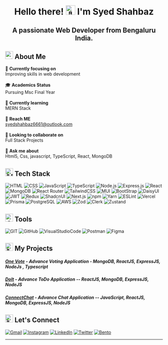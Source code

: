 <h1 align="center"><b>Hello there! <img src="https://em-content.zobj.net/source/microsoft-teams/363/waving-hand_1f44b.png" alt="👋" width="30" height="30" /> I'm Syed Shahbaz</b></h1>
<h2 align="center"><b>A passionate Web Developer from Bengaluru India.</b></h2>

## <img src="https://fonts.gstatic.com/s/e/notoemoji/latest/1f3d5_fe0f/512.gif" alt="🏕️" width="25" height="25"> **About Me**

🔭 **Currently focusing on** <br>Improving skills in web development<br><br>
🎓 **Academics Status** <br>Pursuing Msc Final Year<br><br>
🌱 **Currently learning** <br>MERN Stack<br><br>
📧 **Reach ME** <br>syedshahbaz6661@outlook.com<br><br>
👯 **Looking to collaborate on** <br>Full Stack Projects<br><br>
💬 **Ask me about** <br>Html5, Css, javascript, TypeScript, React, MongoDB

## <img src="https://em-content.zobj.net/source/microsoft-teams/363/man-technologist_1f468-200d-1f4bb.png" alt="👨‍💻" width="25" height="25"> **Tech Stack**

![HTML](https://img.shields.io/badge/-HTML5-000?style=for-the-badge&logo=html5&logoColor=e34c26) ![CSS](https://img.shields.io/badge/-CSS3-000?style=for-the-badge&logo=css3&logoColor=2965f1) ![JavaScript](https://img.shields.io/badge/-JavaScript-000?style=for-the-badge&logo=javascript&logoColor=f0db4f) ![TypeScript](https://img.shields.io/badge/typescript-000.svg?style=for-the-badge&logo=typescript&logoColor=007acc) ![Node.js](https://img.shields.io/badge/node.js-000?style=for-the-badge&logo=node.js&logoColor=3c873a) ![Express.js](https://img.shields.io/badge/express.js-000.svg?style=for-the-badge&logo=express&logoColor=%2361DAFB) ![React](https://img.shields.io/badge/-React-000?style=for-the-badge&logo=React) ![MongoDB](https://img.shields.io/badge/-mongodb-000?style=for-the-badge&logo=mongodb) ![React Router](https://img.shields.io/badge/React_Router-000?style=for-the-badge&logo=react-router&logoColor=white) ![TailwindCSS](https://img.shields.io/badge/-TailWind_Css-000?style=for-the-badge&logo=tailwindcss) ![MUI](https://img.shields.io/badge/MUI-000.svg?style=for-the-badge&logo=mui&logoColor=f44336) ![BootStrap](https://img.shields.io/badge/-Bootstarp-000?style=for-the-badge&logo=Bootstrap&logoColor=007bff) ![DaisyUI](https://img.shields.io/badge/daisyUI-%23000000.svg?style=for-the-badge&logo=daisyui&logoColor=white)
 ![JWT](https://img.shields.io/badge/JWT-black?style=for-the-badge&logo=JSON%20web%20tokens) ![Redux](https://img.shields.io/badge/redux-000.svg?style=for-the-badge&logo=redux&logoColor=764abc) ![ShadcnUI](https://img.shields.io/badge/Shadcn/UI-000.svg?style=for-the-badge&logo=shadcnui&logoColor=f44336) ![Next.js](https://img.shields.io/badge/Next.js-black?style=for-the-badge&logo=next.js&logoColor=white)  ![npm](https://img.shields.io/badge/-npm-000?style=for-the-badge&logo=npm) ![Yarn](https://img.shields.io/badge/yarn-000.svg?style=for-the-badge&logo=yarn&logoColor=white) ![ESLint](https://img.shields.io/badge/ESLint-000?style=for-the-badge&logo=eslint&logoColor=A0A0F5) ![Vercel](https://img.shields.io/badge/vercel-%23000000.svg?style=for-the-badge&logo=vercel&logoColor=white) ![Prisma](https://img.shields.io/badge/-Prisma-000?style=for-the-badge&logo=prisma) ![PostgreSQL](https://img.shields.io/badge/-PostgreSQL-000?style=for-the-badge&logo=postgresql) ![AWS](https://img.shields.io/badge/-AWS-000?style=for-the-badge&logo=amazonaws) ![Zod](https://img.shields.io/badge/zod-000.svg?style=for-the-badge&logo=zod&logoColor=%2361DAFB) ![Clerk](https://img.shields.io/badge/clerk-000.svg?style=for-the-badge&logo=clerk&logoColor=%2361DAFB) ![Zustand](https://img.shields.io/badge/zustand-000.svg?style=for-the-badge&logo=zustand&logoColor=%2361DAFB)



## <img src="https://em-content.zobj.net/source/microsoft-teams/363/hammer-and-wrench_1f6e0-fe0f.png" alt="🛠️" width="25" height="25"> **Tools**

![GIT](https://img.shields.io/badge/-GIT-000?style=for-the-badge&logo=git) ![GitHub](https://img.shields.io/badge/-github-000?style=for-the-badge&logo=github) ![VisualStudioCode](https://img.shields.io/badge/-vs_code-000?style=for-the-badge&logo=visualstudiocode&logoColor=0A66C2) ![Postman](https://img.shields.io/badge/-postman-000?style=for-the-badge&logo=postman) ![Figma](https://img.shields.io/badge/-figma-000?style=for-the-badge&logo=figma)  


## <img src="https://em-content.zobj.net/source/microsoft-teams/363/rocket_1f680.png" alt="🚀" width="25" height="25"> **My Projects**

##### [One Vote](https://voting-application-mern.netlify.app/) - Advance Voting Application - MongoDB, ReactJS, ExpressJS, NodeJs , Typescript

##### [DoIt](https://syed-shahbaz.github.io/ToDo-List---React/) - Advance ToDo Application --  ReactJS, MongoDB, ExpressJS, NodeJS

##### [ConnectChat](https://connect-chat-51fk.onrender.com) - Advance Chat Application --  JavaScript, ReactJS, MongoDB, ExpressJS, NodeJS

## <img src="https://em-content.zobj.net/source/microsoft-teams/363/handshake_1f91d.png" alt="🤝" width="25" height="25"> **Let's Connect**

[![Gmail](https://img.shields.io/badge/-Gmail-000?&style=for-the-badge&logo=gmail&logoColor=EB1928)](mailto:syedshahbaz6661@gmail.com) [![Instagram](https://img.shields.io/badge/-instagram-000?&style=for-the-badge&logo=instagram&logoColor=E4405F)](https://www.instagram.com/syed._shazz._?igsh=MTd0N3IxYTltN2djeQ==) [![LinkedIn](https://img.shields.io/badge/-LinkedIn-000?&style=for-the-badge&logo=linkedin&logoColor=0A66C2)](https://www.linkedin.com/in/syed-shahbaz-576a54310?utm_source=share&utm_campaign=share_via&utm_content=profile&utm_medium=android_app) [![Twitter](https://img.shields.io/badge/-Twitter-000?&style=for-the-badge&logo=x&logoColor=F9423A)](https://x.com/SyedShahbaz0055?t=qhn9Rh24BCkzqG3R0V9uvA&s=09) [![Bento](https://img.shields.io/badge/-Portfolio-000?&style=for-the-badge&logo=kofi&logoColor=F9423A)](file:///C:/Users/syeds/Portfolio%20websitesz/Portfolio%20websitesz)

---

